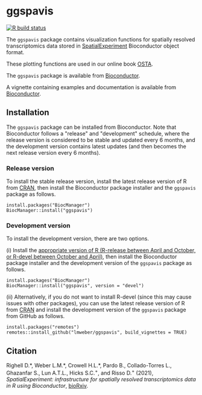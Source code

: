 # ggspavis

[![R build status](https://github.com/lmweber/ggspavis/workflows/R-CMD-check-bioc/badge.svg)](https://github.com/lmweber/ggspavis/actions)

The `ggspavis` package contains visualization functions for spatially resolved transcriptomics data stored in [SpatialExperiment](https://bioconductor.org/packages/SpatialExperiment) Bioconductor object format.

These plotting functions are used in our online book [OSTA](https://lmweber.org/OSTA-book/).

The `ggspavis` package is available from [Bioconductor](https://bioconductor.org/packages/ggspavis).

A vignette containing examples and documentation is available from [Bioconductor](https://bioconductor.org/packages/ggspavis).


## Installation

The `ggspavis` package can be installed from Bioconductor. Note that Bioconductor follows a "release" and "development" schedule, where the release version is considered to be stable and updated every 6 months, and the development version contains latest updates (and then becomes the next release version every 6 months).


### Release version

To install the stable release version, install the latest release version of R from [CRAN](https://cran.r-project.org/), then install the Bioconductor package installer and the `ggspavis` package as follows.

```
install.packages("BiocManager")
BiocManager::install("ggspavis")
```

### Development version

To install the development version, there are two options.

(i) Install the [appropriate version of R (R-release between April and October, or R-devel between October and April)](http://bioconductor.org/developers/how-to/useDevel/), then install the Bioconductor package installer and the development version of the `ggspavis` package as follows.

```
install.packages("BiocManager")
BiocManager::install("ggspavis", version = "devel")
```

(ii) Alternatively, if you do not want to install R-devel (since this may cause issues with other packages), you can use the latest release version of R from [CRAN](https://cran.r-project.org/) and install the development version of the `ggspavis` package from GitHub as follows.

```
install.packages("remotes")
remotes::install_github("lmweber/ggspavis", build_vignettes = TRUE)
```


## Citation

Righell D.\*, Weber L.M.\*, Crowell H.L.\*, Pardo B., Collado-Torres L., Ghazanfar S., Lun A.T.L., Hicks S.C.<sup>+</sup>, and Risso D.<sup>+</sup> (2021), *SpatialExperiment: infrastructure for spatially resolved transcriptomics data in R using Bioconductor*, [bioRxiv](https://www.biorxiv.org/content/10.1101/2021.01.27.428431v2).

